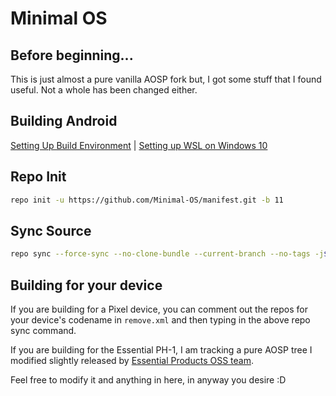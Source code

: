 # Minimal OS

## Before beginning... ##
This is just almost a pure vanilla AOSP fork but, I got some stuff that I found useful. Not a whole has been changed either.

## Building Android ##
[Setting Up Build Environment](https://raw.githubusercontent.com/nathanchance/Android-Tools/master/Guides/Building_AOSP.txt) | [Setting up WSL on Windows 10](https://sourajitk.github.io/posts/wsl-2-how-to/)

## Repo Init ##
```bash
repo init -u https://github.com/Minimal-OS/manifest.git -b 11
```
## Sync Source ##
```bash
repo sync --force-sync --no-clone-bundle --current-branch --no-tags -j$(nproc --all)
```

## Building for your device ##

If you are building for a Pixel device, you can comment out the repos for your device's codename in ```remove.xml``` and then typing in the above repo sync command.

If you are building for the Essential PH-1, I am tracking a pure AOSP tree I modified slightly released by [Essential Products OSS team](https://github.com/EssentialOpenSource). 

Feel free to modify it and anything in here, in anyway you desire :D
